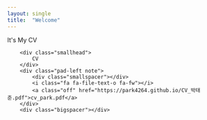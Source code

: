 ```yaml
---
layout: single
title:  "Welcome"
---
```


It's My CV


<div class="bigspacer"></div>

<div class="row">
	<div class="col-md-3">
		
		<div class="smallhead">
			CV
		</div>
		<div class="pad-left note">
			<div class="smallspacer"></div>
			<i class="fa fa-file-text-o fa-fw"></i>
			<a class="off" href="https://park4264.github.io/CV_박태준.pdf">cv_park.pdf</a>
		</div>
		<div class="bigspacer"></div>

